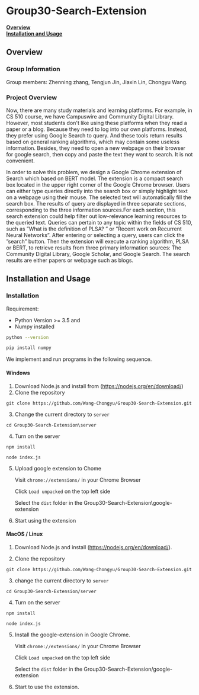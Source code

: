 # Group30-Search-Extension
**[Overview](#Overview)**<br>
**[Installation and Usage](#Installation-and-Usage)**<br>

## Overview
### Group Information
Group members: Zhenning zhang, Tengjun Jin, Jiaxin Lin, Chongyu Wang.
### Project Overview
Now, there are many study materials and learning platforms. For example, in CS 510 course, we have Campuswire and Community Digital Library. However, most students don't like using these platforms when they read a paper or a blog. Because they need to log into our own platforms. Instead, they prefer using Google Search to query. And these tools return results based on general ranking algorithms, which may contain some useless information. Besides, they need to open a new webpage on their browser for google search, then copy and paste the text they want to search. It is not convenient.

In order to solve this problem, we design a Google Chrome extension of Search which based on BERT model. The extension is a compact search box located in the upper right corner of the Google Chrome browser. Users can either type queries directly into the search box or simply highlight text on a webpage using their mouse. The selected text will automatically fill the search box. The results of query are displayed in three separate sections, corresponding to the three information sources.For each section, this search extension could help filter out low-relevance learning resources to the queried text. Queries can pertain to any topic within the fields of CS 510, such as ”What is the definition of PLSA? ” or ”Recent work on Recurrent Neural Networks”.  After entering or selecting a query, users can click the ”search” button.  Then the extension will execute a ranking algorithm, PLSA or BERT, to retrieve results from three primary information sources: The Community Digital Library, Google Scholar, and Google Search. The search results are either papers or webpage such as blogs.
## Installation and Usage
### Installation
Requirement: 
- Python Version >= 3.5 and 
- Numpy installed
```Bash
python --version
```
```Bash
pip install numpy
```
We implement and run programs in the following sequence.

#### Windows 
1. Download Node.js and install from (https://nodejs.org/en/download/)
2. Clone the repository
```
git clone https://github.com/Wang-Chongyu/Group30-Search-Extension.git
```
3. Change the current directory to `server`    
```
cd Group30-Search-Extension\server
```
4. Turn on the server

```
npm install
```
```
node index.js
```
5. Upload google extension to Chome

    Visit `chrome://extensions/` in your Chrome Browser

    Click `Load unpacked` on the top left side

    Select the `dist` folder in the Group30-Search-Extension\google-extension

6. Start using the extension


#### MacOS / Linux

1. Download Node.js and install (https://nodejs.org/en/download/).  

2. Clone the repository
```
git clone https://github.com/Wang-Chongyu/Group30-Search-Extension.git
```   
3. change the current directory to `server`
```
cd Group30-Search-Extension/server
```

4. Turn on the server
```
npm install
```
```
node index.js
```

5. Install the google-extension in Google Chrome.

    Visit `chrome://extensions/` in your Chrome Browser

    Click `Load unpacked` on the top left side

    Select the `dist` folder in the Group30-Search-Extension/google-extension

6. Start to use the extension.
